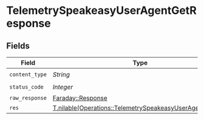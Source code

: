 # TelemetrySpeakeasyUserAgentGetResponse


## Fields

| Field                                                                                                                    | Type                                                                                                                     | Required                                                                                                                 | Description                                                                                                              |
| ------------------------------------------------------------------------------------------------------------------------ | ------------------------------------------------------------------------------------------------------------------------ | ------------------------------------------------------------------------------------------------------------------------ | ------------------------------------------------------------------------------------------------------------------------ |
| `content_type`                                                                                                           | *String*                                                                                                                 | :heavy_check_mark:                                                                                                       | N/A                                                                                                                      |
| `status_code`                                                                                                            | *Integer*                                                                                                                | :heavy_check_mark:                                                                                                       | N/A                                                                                                                      |
| `raw_response`                                                                                                           | [Faraday::Response](https://www.rubydoc.info/gems/faraday/Faraday/Response)                                              | :heavy_minus_sign:                                                                                                       | N/A                                                                                                                      |
| `res`                                                                                                                    | [T.nilable(Operations::TelemetrySpeakeasyUserAgentGetRes)](../../models/operations/telemetryspeakeasyuseragentgetres.md) | :heavy_minus_sign:                                                                                                       | OK                                                                                                                       |